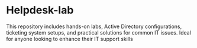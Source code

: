 # Helpdesk-lab
This repository includes hands-on labs, Active Directory configurations, ticketing system setups, and practical solutions for common IT issues. Ideal for anyone looking to enhance their IT support skills
